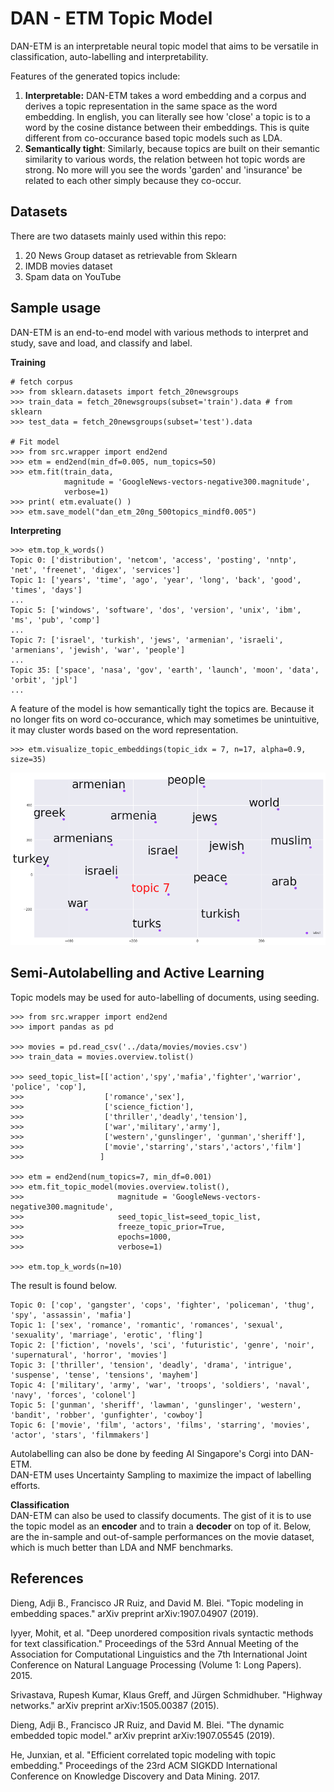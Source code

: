 # DAN - ETM Topic Model

DAN-ETM is an interpretable neural topic model that aims to be versatile in classification, auto-labelling and interpretability.

Features of the generated topics include:
1. __Interpretable:__ DAN-ETM takes a word embedding and a corpus and derives a topic representation in the same space as the word embedding. In english, you can literally see how 'close' a topic is to a word by the cosine distance between their embeddings. This is quite different from co-occurance based topic models such as LDA.
2. __Semantically tight__: Similarly, because topics are built on their semantic similarity to various words, the relation between hot topic words are strong. No more will you see the words 'garden' and 'insurance' be related to each other simply because they co-occur. 



## Datasets

There are two datasets mainly used within this repo:
1. 20 News Group dataset as retrievable from Sklearn
2. IMDB movies dataset
3. Spam data on YouTube


## Sample usage

DAN-ETM is an end-to-end model with various methods to interpret and study, save and load, and classify and label.

__Training__
```
# fetch corpus
>>> from sklearn.datasets import fetch_20newsgroups
>>> train_data = fetch_20newsgroups(subset='train').data # from sklearn
>>> test_data = fetch_20newsgroups(subset='test').data

# Fit model
>>> from src.wrapper import end2end
>>> etm = end2end(min_df=0.005, num_topics=50)
>>> etm.fit(train_data, 
            magnitude = 'GoogleNews-vectors-negative300.magnitude',
            verbose=1)
>>> print( etm.evaluate() )
>>> etm.save_model("dan_etm_20ng_500topics_mindf0.005")
```

__Interpreting__  
```
>>> etm.top_k_words()
Topic 0: ['distribution', 'netcom', 'access', 'posting', 'nntp', 'net', 'freenet', 'digex', 'services']
Topic 1: ['years', 'time', 'ago', 'year', 'long', 'back', 'good', 'times', 'days']
...
Topic 5: ['windows', 'software', 'dos', 'version', 'unix', 'ibm', 'ms', 'pub', 'comp']
...
Topic 7: ['israel', 'turkish', 'jews', 'armenian', 'israeli', 'armenians', 'jewish', 'war', 'people']
...
Topic 35: ['space', 'nasa', 'gov', 'earth', 'launch', 'moon', 'data', 'orbit', 'jpl']
...
```

A feature of the model is how semantically tight the topics are. Because it no longer fits on word co-occurance, which may sometimes be unintuitive, it may cluster words based on the word representation. 
```
>>> etm.visualize_topic_embeddings(topic_idx = 7, n=17, alpha=0.9, size=35)
```  
<img src='img/interpreting topic representation-israel topic.png'>  

## Semi-Autolabelling and Active Learning

Topic models may be used for auto-labelling of documents, using seeding. 
```
>>> from src.wrapper import end2end
>>> import pandas as pd

>>> movies = pd.read_csv('../data/movies/movies.csv')
>>> train_data = movies.overview.tolist()

>>> seed_topic_list=[['action','spy','mafia','fighter','warrior', 'police', 'cop'],
>>>                  ['romance','sex'],
>>>                  ['science_fiction'],
>>>                  ['thriller','deadly','tension'],
>>>                  ['war','military','army'],
>>>                  ['western','gunslinger', 'gunman','sheriff'],
>>>                  ['movie','starring','stars','actors','film']
>>>                 ]

>>> etm = end2end(num_topics=7, min_df=0.001)
>>> etm.fit_topic_model(movies.overview.tolist(), 
>>>                     magnitude = 'GoogleNews-vectors-negative300.magnitude',
>>>                     seed_topic_list=seed_topic_list,
>>>                     freeze_topic_prior=True,
>>>                     epochs=1000,
>>>                     verbose=1)

>>> etm.top_k_words(n=10)
```
The result is found below. 
```
Topic 0: ['cop', 'gangster', 'cops', 'fighter', 'policeman', 'thug', 'spy', 'assassin', 'mafia']
Topic 1: ['sex', 'romance', 'romantic', 'romances', 'sexual', 'sexuality', 'marriage', 'erotic', 'fling']
Topic 2: ['fiction', 'novels', 'sci', 'futuristic', 'genre', 'noir', 'supernatural', 'horror', 'movies']
Topic 3: ['thriller', 'tension', 'deadly', 'drama', 'intrigue', 'suspense', 'tense', 'tensions', 'mayhem']
Topic 4: ['military', 'army', 'war', 'troops', 'soldiers', 'naval', 'navy', 'forces', 'colonel']
Topic 5: ['gunman', 'sheriff', 'lawman', 'gunslinger', 'western', 'bandit', 'robber', 'gunfighter', 'cowboy']
Topic 6: ['movie', 'film', 'actors', 'films', 'starring', 'movies', 'actor', 'stars', 'filmmakers']
```
Autolabelling can also be done by feeding AI Singapore's Corgi into DAN-ETM.  
DAN-ETM uses Uncertainty Sampling to maximize the impact of labelling efforts.

__Classification__  
DAN-ETM can also be used to classify documents. The gist of it is to use the topic model as an __encoder__ and to train a __decoder__ on top of it. Below, are the in-sample and out-of-sample performances on the movie dataset, which is much better than LDA and NMF benchmarks.  

## References
Dieng, Adji B., Francisco JR Ruiz, and David M. Blei. "Topic modeling in embedding spaces." arXiv preprint arXiv:1907.04907 (2019).

Iyyer, Mohit, et al. "Deep unordered composition rivals syntactic methods for text classification." Proceedings of the 53rd Annual Meeting of the Association for Computational Linguistics and the 7th International Joint Conference on Natural Language Processing (Volume 1: Long Papers). 2015.

Srivastava, Rupesh Kumar, Klaus Greff, and Jürgen Schmidhuber. "Highway networks." arXiv preprint arXiv:1505.00387 (2015).

Dieng, Adji B., Francisco JR Ruiz, and David M. Blei. "The dynamic embedded topic model." arXiv preprint arXiv:1907.05545 (2019).

He, Junxian, et al. "Efficient correlated topic modeling with topic embedding." Proceedings of the 23rd ACM SIGKDD International Conference on Knowledge Discovery and Data Mining. 2017.